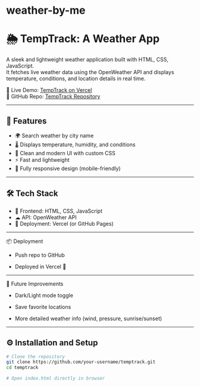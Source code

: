 # weather-by-me

# 🌦 TempTrack: A Weather App

A sleek and lightweight weather application built with HTML, CSS, JavaScript.  
It fetches live weather data using the OpenWeather API and displays temperature, conditions, and location details in real time.

🔗 Live Demo: [TempTrack on Vercel](https://weather-by-me.vercel.app/index.html)  
📂 GitHub Repo: [TempTrack Repository](#)

---

## 🚀 Features
- 🌍 Search weather by city name  
- 🌡 Displays temperature, humidity, and conditions  
- 🎨 Clean and modern UI with custom CSS  
- ⚡ Fast and lightweight  
- 📱 Fully responsive design (mobile-friendly)  

---

## 🛠 Tech Stack
- 🎨 Frontend: HTML, CSS, JavaScript  
- ☁ API: OpenWeather API  
- 🚀 Deployment: Vercel (or GitHub Pages)  

---
📦 Deployment

- Push repo to GitHub

- Deployed in Vercel 🚀

--- 

📌 Future Improvements

- Dark/Light mode toggle

- Save favorite locations

- More detailed weather info (wind, pressure, sunrise/sunset)
---
## ⚙ Installation and Setup

```bash
# Clone the repository
git clone https://github.com/your-username/temptrack.git
cd temptrack

# Open index.html directly in browser
